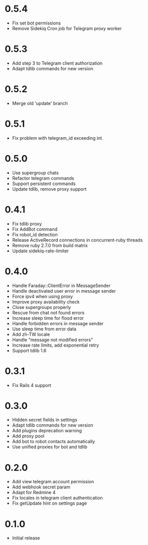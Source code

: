 # 0.5.4

* Fix set bot permissions
* Remove Sidekiq Cron job for Telegram proxy worker

# 0.5.3

* Add step 3 to Telegram client authorization
* Adapt tdlib commands for new version

# 0.5.2

* Merge old 'update' branch

# 0.5.1

* Fix problem with telegram_id exceeding int.

# 0.5.0

* Use supergroup chats
* Refactor telegram commands
* Support persistent commands
* Update tdlib, remove proxy support

# 0.4.1

* Fix tdlib proxy
* Fix AddBot command
* Fix robot_id detection
* Release ActiveRecord connections in concurrent-ruby threads
* Remove ruby 2.7.0 from build matrix
* Update sidekiq-rate-limiter

# 0.4.0

* Handle Faraday::ClientError in MessageSender
* Handle deactivated user error in message sender
* Force ipv4 when using proxy
* Improve proxy availability check
* Close supergroups properly
* Rescue from chat not found errors
* Increase sleep time for flood error
* Handle forbidden errors in message sender
* Use sleep time from error data
* Add zh-TW locale
* Handle "message not modified errors"
* Increase rate limits, add exponential retry
* Support tdlib 1.6

# 0.3.1

* Fix Rails 4 support

# 0.3.0

* Hidden secret fields in settings
* Adapt tdlib commands for new version
* Add plugins deprecation warning
* Add proxy pool
* Add bot to robot contacts automatically
* Use unified proxies for bot and tdlib

# 0.2.0

* Add view telegram account permission
* Add webhook secret param
* Adapt for Redmine 4
* Fix locales in telegram client authentication
* Fix getUpdate hint on settings page

# 0.1.0

* Initial release
